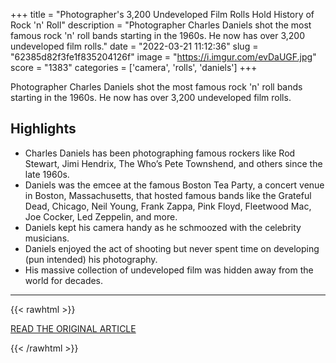 +++
title = "Photographer's 3,200 Undeveloped Film Rolls Hold History of Rock 'n' Roll"
description = "Photographer Charles Daniels shot the most famous rock 'n' roll bands starting in the 1960s. He now has over 3,200 undeveloped film rolls."
date = "2022-03-21 11:12:36"
slug = "62385d82f3fe1f835204126f"
image = "https://i.imgur.com/evDaUGF.jpg"
score = "1383"
categories = ['camera', 'rolls', 'daniels']
+++

Photographer Charles Daniels shot the most famous rock 'n' roll bands starting in the 1960s. He now has over 3,200 undeveloped film rolls.

## Highlights

- Charles Daniels has been photographing famous rockers like Rod Stewart, Jimi Hendrix, The Who’s Pete Townshend, and others since the late 1960s.
- Daniels was the emcee at the famous Boston Tea Party, a concert venue in Boston, Massachusetts, that hosted famous bands like the Grateful Dead, Chicago, Neil Young, Frank Zappa, Pink Floyd, Fleetwood Mac, Joe Cocker, Led Zeppelin, and more.
- Daniels kept his camera handy as he schmoozed with the celebrity musicians.
- Daniels enjoyed the act of shooting but never spent time on developing (pun intended) his photography.
- His massive collection of undeveloped film was hidden away from the world for decades.

---

{{< rawhtml >}}
  <p class="article-category">
    <a target="_blank" href="https://petapixel.com/2022/03/20/photographers-3200-undeveloped-film-rolls-hold-history-of-rock-n-roll/">READ THE ORIGINAL ARTICLE</a>
  </p>
{{< /rawhtml >}}
